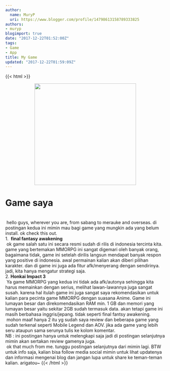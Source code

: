 ```yaml
---
author:
  name: MuryP
  uri: https://www.blogger.com/profile/14798613158789333825
authors:
- muryp
blogimport: true
date: "2017-12-22T01:52:00Z"
tags:
- Game
- App
title: My Game
updated: "2017-12-22T01:59:09Z"
---
```


 {{< html >}} 
<div class="separator" style="clear: both; text-align: center;"><a href="https://2.bp.blogspot.com/-gYmNgTEPqNQ/WjzU8nxXvwI/AAAAAAAADaY/TDV6m9MTR2Y3hZH6vEiA-EalCWJp9uvgACKgBGAs/s1600/Game%252520yang%252520harus%252520kamu%252520instal.jpg" imageanchor="1" style="margin-left: 1em; margin-right: 1em;"><img border="0" data-original-height="455" data-original-width="455" height="320" src="https://2.bp.blogspot.com/-gYmNgTEPqNQ/WjzU8nxXvwI/AAAAAAAADaY/TDV6m9MTR2Y3hZH6vEiA-EalCWJp9uvgACKgBGAs/s320/Game%252520yang%252520harus%252520kamu%252520instal.jpg" width="320" /></a></div><h1>Game saya</h1><br /><span style="white-space: pre;">&nbsp;</span>hello guys, wherever you are, from sabang to merauke and overseas. di postingan kedua ini mimin mau bagi game yang mungkin ada yang belum install. ok check this out.<br />1. &nbsp;<b>final fantasy awakening</b><br /><span class="Apple-tab-span" style="white-space: pre;"> </span>ok game salah satu ini secara resmi sudah di rilis di indonesia tercinta kita. game yang bertemakan MMORPG ini sangat digemari oleh banyak orang, bagaimana tidak, game ini setelah dirilis langsun mendapat banyak respon yang positive di indonesia. awal permainan kalian akan diberi pilihan karakter. dan di game ini juga ada fitur afk/menyerang dengan sendirinya. jadi, kita hanya mengatur strategi saja.<br />2. <b>Honkai Impact 3</b><br /><span class="Apple-tab-span" style="white-space: pre;"> </span>Ya game MMORPG yang kedua ini tidak ada afk/autonya sehingga kita harus memainkan dengan serius, melihat lawan-lawannya juga sangat susah. karena hal itulah game ini juga sangat saya rekomendasikan untuk kalian para pecinta game MMORPG dengan suasana Anime. Game ini lumayan besar dan direkomendasikan RAM min. 1 GB dan memori yang lumayan besar yaitu sekitar 2GB sudah termasuk data. akan tetapi game ini masih berbahasa inggris/jepang. tidak seperti final fantsy awakening.<br /><span class="Apple-tab-span" style="white-space: pre;"> </span>mohon maaf hanya 2 itu yg sudah saya review dan beberapa game yang sudah terkenal seperti Mobile Legend dan AOV. jika ada game yang lebih seru ataupun sama serunya tulis ke kolom komentar.<br />NB : ini postingan hanya untuk melengkapi saja jadi di postingan selanjutnya mimin akan sertakan review gamenya juga.<br /><span class="Apple-tab-span" style="white-space: pre;"> </span>ok that much from me. tunggu postingan selanjutnya dari mimin lagi. BTW untuk info saja, kalian bisa follow media social mimin untuk lihat updatenya dan informasi mengenai blog dan jangan lupa untuk share ke teman-teman kalian. arigatou~
{{< /html >}}

